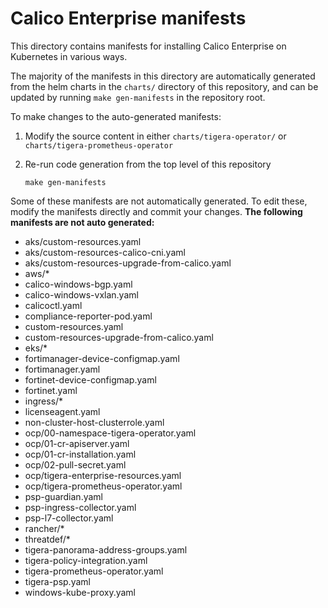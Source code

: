 # Calico Enterprise manifests

This directory contains manifests for installing Calico Enterprise on Kubernetes in various ways.

The majority of the manifests in this directory are automatically generated from the helm charts
in the `charts/` directory of this repository, and can be updated by running `make gen-manifests`
in the repository root.

To make changes to the auto-generated manifests:

1. Modify the source content in either `charts/tigera-operator/` or `charts/tigera-prometheus-operator` 

2. Re-run code generation from the top level of this repository

   ```
   make gen-manifests
   ```

Some of these manifests are not automatically generated. To edit these, modify the manifests directly and 
commit your changes. **The following manifests are not auto generated:**

- aks/custom-resources.yaml
- aks/custom-resources-calico-cni.yaml
- aks/custom-resources-upgrade-from-calico.yaml
- aws/*
- calico-windows-bgp.yaml
- calico-windows-vxlan.yaml
- calicoctl.yaml
- compliance-reporter-pod.yaml
- custom-resources.yaml
- custom-resources-upgrade-from-calico.yaml
- eks/*
- fortimanager-device-configmap.yaml
- fortimanager.yaml
- fortinet-device-configmap.yaml
- fortinet.yaml
- ingress/*
- licenseagent.yaml
- non-cluster-host-clusterrole.yaml
- ocp/00-namespace-tigera-operator.yaml
- ocp/01-cr-apiserver.yaml
- ocp/01-cr-installation.yaml
- ocp/02-pull-secret.yaml
- ocp/tigera-enterprise-resources.yaml
- ocp/tigera-prometheus-operator.yaml
- psp-guardian.yaml
- psp-ingress-collector.yaml
- psp-l7-collector.yaml
- rancher/*
- threatdef/*
- tigera-panorama-address-groups.yaml
- tigera-policy-integration.yaml
- tigera-prometheus-operator.yaml
- tigera-psp.yaml
- windows-kube-proxy.yaml
